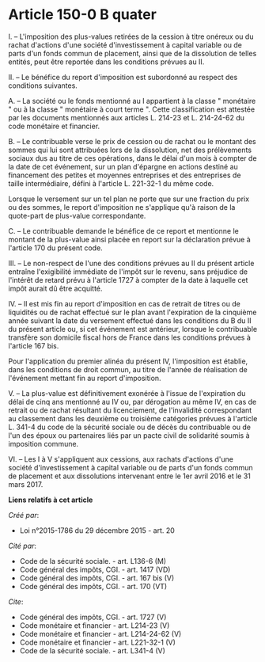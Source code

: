 # Article 150-0 B quater

I. – L'imposition des plus-values retirées de la cession à titre onéreux ou du rachat d'actions d'une société
d'investissement à capital variable ou de parts d'un fonds commun de placement, ainsi que de la dissolution de telles
entités, peut être reportée dans les conditions prévues au II.

II. – Le bénéfice du report d'imposition est subordonné au respect des conditions suivantes.

A. – La société ou le fonds mentionné au I appartient à la classe " monétaire " ou à la classe " monétaire à court terme ".
Cette classification est attestée par les documents mentionnés aux articles L. 214-23 et L. 214-24-62 du code monétaire et
financier.

B. – Le contribuable verse le prix de cession ou de rachat ou le montant des sommes qui lui sont attribuées lors de la
dissolution, net des prélèvements sociaux dus au titre de ces opérations, dans le délai d'un mois à compter de la date de cet
événement, sur un plan d'épargne en actions destiné au financement des petites et moyennes entreprises et des entreprises de
taille intermédiaire, défini à l'article L. 221-32-1 du même code.

Lorsque le versement sur un tel plan ne porte que sur une fraction du prix ou des sommes, le report d'imposition ne
s'applique qu'à raison de la quote-part de plus-value correspondante.

C. – Le contribuable demande le bénéfice de ce report et mentionne le montant de la plus-value ainsi placée en report sur la
déclaration prévue à l'article 170 du présent code.

III. – Le non-respect de l'une des conditions prévues au II du présent article entraîne l'exigibilité immédiate de l'impôt
sur le revenu, sans préjudice de l'intérêt de retard prévu à l'article 1727 à compter de la date à laquelle cet impôt aurait
dû être acquitté.

IV. – Il est mis fin au report d'imposition en cas de retrait de titres ou de liquidités ou de rachat effectué sur le plan
avant l'expiration de la cinquième année suivant la date du versement effectué dans les conditions du B du II du présent
article ou, si cet événement est antérieur, lorsque le contribuable transfère son domicile fiscal hors de France dans les
conditions prévues à l'article 167 bis.

Pour l'application du premier alinéa du présent IV, l'imposition est établie, dans les conditions de droit commun, au titre
de l'année de réalisation de l'événement mettant fin au report d'imposition.

V. – La plus-value est définitivement exonérée à l'issue de l'expiration du délai de cinq ans mentionné au IV ou, par
dérogation au même IV, en cas de retrait ou de rachat résultant du licenciement, de l'invalidité correspondant au classement
dans les deuxième ou troisième catégories prévues à l'article L. 341-4 du code de la sécurité sociale ou de décès du
contribuable ou de l'un des époux ou partenaires liés par un pacte civil de solidarité soumis à imposition commune.

VI. – Les I à V s'appliquent aux cessions, aux rachats d'actions d'une société d'investissement à capital variable ou de
parts d'un fonds commun de placement et aux dissolutions intervenant entre le 1er avril 2016 et le 31 mars 2017.

**Liens relatifs à cet article**

_Créé par_:

  - Loi n°2015-1786 du 29 décembre 2015 - art. 20

_Cité par_:

  - Code de la sécurité sociale. - art. L136-6 (M)
  - Code général des impôts, CGI. - art. 1417 (VD)
  - Code général des impôts, CGI. - art. 167 bis (V)
  - Code général des impôts, CGI. - art. 170 (VT)

_Cite_:

  - Code général des impôts, CGI. - art. 1727 (V)
  - Code monétaire et financier - art. L214-23 (V)
  - Code monétaire et financier - art. L214-24-62 (V)
  - Code monétaire et financier - art. L221-32-1 (V)
  - Code de la sécurité sociale. - art. L341-4 (V)
